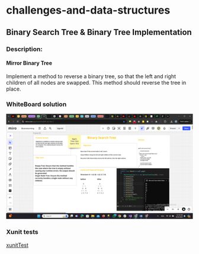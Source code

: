 # challenges-and-data-structures

## Binary Search Tree & Binary Tree Implementation

###  Description:
####  Mirror Binary Tree
 Implement a method to reverse a binary tree, so that the left and right children of all nodes are swapped. This method should reverse the tree in place.



### WhiteBoard solution


![whiteBoard](https://github.com/Nory9/challenges-and-data-structures/blob/Mirror-Tree/challenges-and-data-structures/DataStructures/Tree-Implementation/Mirror-Tree/Screenshot%20(126).png?raw=true)


### Xunit tests

[xunitTest](https://github.com/Nory9/challenges-and-data-structures/blob/Mirror-Tree/CommonElements.Tests/MirrorTree.cs)